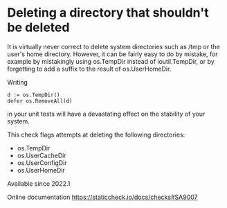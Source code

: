 # Deleting a directory that shouldn't be deleted

It is virtually never correct to delete system directories such as
/tmp or the user's home directory. However, it can be fairly easy to
do by mistake, for example by mistakingly using os.TempDir instead
of ioutil.TempDir, or by forgetting to add a suffix to the result
of os.UserHomeDir.

Writing

    d := os.TempDir()
    defer os.RemoveAll(d)

in your unit tests will have a devastating effect on the stability of your system.

This check flags attempts at deleting the following directories:

- os.TempDir
- os.UserCacheDir
- os.UserConfigDir
- os.UserHomeDir

Available since
    2022.1

Online documentation
    https://staticcheck.io/docs/checks#SA9007
